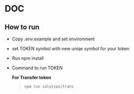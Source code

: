 # DOC

## How to run
- Copy .env.example and set environment
- set TOKEN symbol with new uniqe symbol for your token
- Run npm install
- Command to run TOKEN
  
  **For Transfer token**
  > `npm run solution/trans`

